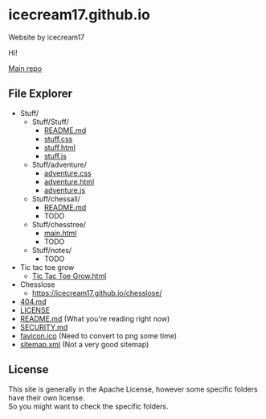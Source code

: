 # icecream17.github.io
Website by icecream17

Hi!

[Main repo](https://github.com/icecream17/icecream17.github.io)

## File Explorer

* Stuff/
  * Stuff/Stuff/
    * [README.md](Stuff/Stuff/README.md)
    * [stuff.css](Stuff/Stuff/stuff.css)
    * [stuff.html](Stuff/Stuff/stuff.html)
    * [stuff.js](Stuff/Stuff/stuff.js)
  * Stuff/adventure/
    * [adventure.css](Stuff/adventure/adventure.css)
    * [adventure.html](Stuff/adventure/adventure.html)
    * [adventure.js](Stuff/adventure/adventure.js)
  * Stuff/chessall/
    * [README.md](Stuff/chessall/README.md)
    * TODO
  * Stuff/chesstree/
    * [main.html](Stuff/chessTree/main.html)
    * TODO
  * Stuff/notes/
    * TODO
* Tic tac toe grow
  * [Tic Tac Toe Grow.html](tic-tac-toe-grow-for-website/game.html)
* Chesslose
  * https://icecream17.github.io/chesslose/
* [404.md](404.md)
* [LICENSE](LICENSE)
* [README.md](README.md) (What you're reading right now)
* [SECURITY.md](SECURITY.md)
* [favicon.ico](favicon.ico) (Need to convert to png some time)
* [sitemap.xml](sitemap.xml) (Not a very good sitemap)

## License

This site is generally in the Apache License, however some specific folders have their own license.<br>
So you might want to check the specific folders.

